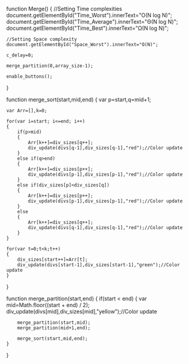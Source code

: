 function Merge() { //Setting Time complexities
document.getElementById("Time\_Worst").innerText="O(N log N)";
document.getElementById("Time\_Average").innerText="Θ(N log N)";
document.getElementById("Time\_Best").innerText="Ω(N log N)";

    //Setting Space complexity
    document.getElementById("Space_Worst").innerText="O(N)";

    c_delay=0;

    merge_partition(0,array_size-1);

    enable_buttons();

}

function merge\_sort(start,mid,end) { var p=start,q=mid+1;

    var Arr=[],k=0;

    for(var i=start; i<=end; i++)
    {
        if(p>mid)
        {
            Arr[k++]=div_sizes[q++];
            div_update(divs[q-1],div_sizes[q-1],"red");//Color update
        }
        else if(q>end)
        {
            Arr[k++]=div_sizes[p++];
            div_update(divs[p-1],div_sizes[p-1],"red");//Color update
        }
        else if(div_sizes[p]<div_sizes[q])
        {
            Arr[k++]=div_sizes[p++];
            div_update(divs[p-1],div_sizes[p-1],"red");//Color update
        }
        else
        {
            Arr[k++]=div_sizes[q++];
            div_update(divs[q-1],div_sizes[q-1],"red");//Color update
        }
    }

    for(var t=0;t<k;t++)
    {
        div_sizes[start++]=Arr[t];
        div_update(divs[start-1],div_sizes[start-1],"green");//Color update
    }

}

function merge\_partition(start,end) { if(start \< end) { var
mid=Math.floor((start + end) / 2);
div\_update(divs\[mid\],div\_sizes\[mid\],"yellow");//Color update

        merge_partition(start,mid);
        merge_partition(mid+1,end);

        merge_sort(start,mid,end);
    }

}
